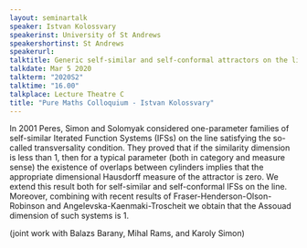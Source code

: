 ```yaml
---
layout: seminartalk
speaker: Istvan Kolossvary
speakerinst: University of St Andrews
speakershortinst: St Andrews
speakerurl: 
talktitle: Generic self-similar and self-conformal attractors on the line
talkdate: Mar 5 2020
talkterm: "2020S2"
talktime: "16.00"
talkplace: Lecture Theatre C
title: "Pure Maths Colloquium - Istvan Kolossvary"
---
```


In 2001 Peres, Simon and Solomyak considered one-parameter families of self-similar Iterated Function Systems (IFSs) on the line satisfying the so-called transversality condition. They proved that if the similarity dimension is less than 1, then for a typical parameter (both in category and measure sense) the existence of overlaps between cylinders implies that the appropriate dimensional Hausdorff measure of the attractor is zero. We extend this result both for self-similar and self-conformal IFSs on the line. Moreover, combining with recent results of Fraser-Henderson-Olson-Robinson and Angelevska-Kaenmaki-Troscheit we obtain that the Assouad dimension of such systems is 1.

(joint work with Balazs Barany, Mihal Rams, and Karoly Simon)